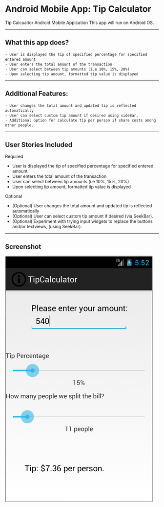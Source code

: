 Android Mobile App: Tip Calculator
==============================
Tip Calcualtor Android Mobile Applcation
This app will run on Android OS.
 
-----------------------
 What this app does?
-----------------------
    - User is displayed the tip of specified percentage for specified entered amount
    - User enters the total amount of the transaction
    - User can select between tip amounts (i.e 10%, 15%, 20%)
    - Upon selecting tip amount, formatted tip value is displayed
-------------------------
  Additional Features:
-------------------------
    - User changes the total amount and updated tip is reflected automatically
    - User can select custom tip amount if desired using sideBar.
    - Additional option for calculate tip per person if share costs among other people.
------------------------
 User Stories Included
-----------------------
Required
- User is displayed the tip of specified percentage for specified entered amount
- User enters the total amount of the transaction
- User can select between tip amounts (i.e 10%, 15%, 20%)
- Upon selecting tip amount, formatted tip value is displayed

Optional
- (Optional) User changes the total amount and updated tip is reflected automatically
- (Optional) User can select custom tip amount if desired (via SeekBar).
- (Optional) Experiment with trying input widgets to replace the buttons and/or textviews, (using SeekBar).
-------------
 Screenshot
-------------
![Alt text](android_proj_tip_calculator.png "Main App Screenshot")